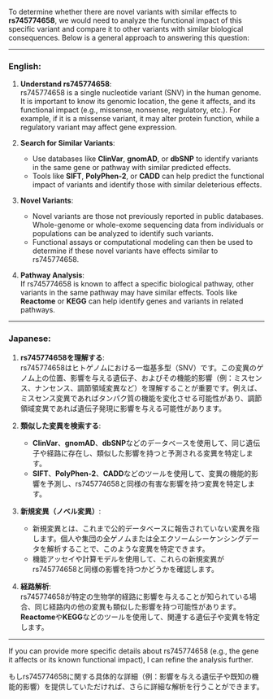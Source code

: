 To determine whether there are novel variants with similar effects to **rs745774658**, we would need to analyze the functional impact of this specific variant and compare it to other variants with similar biological consequences. Below is a general approach to answering this question:

---

### English:
1. **Understand rs745774658**:  
   rs745774658 is a single nucleotide variant (SNV) in the human genome. It is important to know its genomic location, the gene it affects, and its functional impact (e.g., missense, nonsense, regulatory, etc.). For example, if it is a missense variant, it may alter protein function, while a regulatory variant may affect gene expression.

2. **Search for Similar Variants**:  
   - Use databases like **ClinVar**, **gnomAD**, or **dbSNP** to identify variants in the same gene or pathway with similar predicted effects.
   - Tools like **SIFT**, **PolyPhen-2**, or **CADD** can help predict the functional impact of variants and identify those with similar deleterious effects.

3. **Novel Variants**:  
   - Novel variants are those not previously reported in public databases. Whole-genome or whole-exome sequencing data from individuals or populations can be analyzed to identify such variants.
   - Functional assays or computational modeling can then be used to determine if these novel variants have effects similar to rs745774658.

4. **Pathway Analysis**:  
   If rs745774658 is known to affect a specific biological pathway, other variants in the same pathway may have similar effects. Tools like **Reactome** or **KEGG** can help identify genes and variants in related pathways.

---

### Japanese:
1. **rs745774658を理解する**:  
   rs745774658はヒトゲノムにおける一塩基多型（SNV）です。この変異のゲノム上の位置、影響を与える遺伝子、およびその機能的影響（例：ミスセンス、ナンセンス、調節領域変異など）を理解することが重要です。例えば、ミスセンス変異であればタンパク質の機能を変化させる可能性があり、調節領域変異であれば遺伝子発現に影響を与える可能性があります。

2. **類似した変異を検索する**:  
   - **ClinVar**、**gnomAD**、**dbSNP**などのデータベースを使用して、同じ遺伝子や経路に存在し、類似した影響を持つと予測される変異を特定します。
   - **SIFT**、**PolyPhen-2**、**CADD**などのツールを使用して、変異の機能的影響を予測し、rs745774658と同様の有害な影響を持つ変異を特定します。

3. **新規変異（ノベル変異）**:  
   - 新規変異とは、これまで公的データベースに報告されていない変異を指します。個人や集団の全ゲノムまたは全エクソームシーケンシングデータを解析することで、このような変異を特定できます。
   - 機能アッセイや計算モデルを使用して、これらの新規変異がrs745774658と同様の影響を持つかどうかを確認します。

4. **経路解析**:  
   rs745774658が特定の生物学的経路に影響を与えることが知られている場合、同じ経路内の他の変異も類似した影響を持つ可能性があります。**Reactome**や**KEGG**などのツールを使用して、関連する遺伝子や変異を特定します。

---

If you can provide more specific details about rs745774658 (e.g., the gene it affects or its known functional impact), I can refine the analysis further.

もしrs745774658に関する具体的な詳細（例：影響を与える遺伝子や既知の機能的影響）を提供していただければ、さらに詳細な解析を行うことができます。